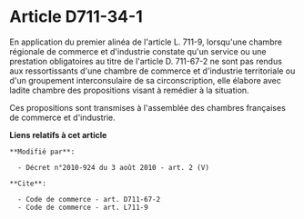 # Article D711-34-1

En application du premier alinéa de l'article L. 711-9, lorsqu'une chambre régionale de commerce et d'industrie constate
qu'un service ou une prestation obligatoires au titre de l'article D. 711-67-2 ne sont pas rendus aux ressortissants d'une
chambre de commerce et d'industrie territoriale ou d'un groupement interconsulaire de sa circonscription, elle élabore avec
ladite chambre des propositions visant à remédier à la situation. 

Ces propositions sont transmises à l'assemblée des chambres françaises de commerce et d'industrie.

**Liens relatifs à cet article**

	**Modifié par**:

	  - Décret n°2010-924 du 3 août 2010 - art. 2 (V)

	**Cite**:

	  - Code de commerce - art. D711-67-2
	  - Code de commerce - art. L711-9
